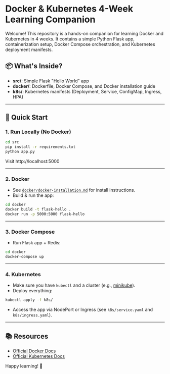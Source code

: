 # Docker & Kubernetes 4-Week Learning Companion

Welcome! This repository is a hands-on companion for learning Docker and Kubernetes in 4 weeks. It contains a simple Python Flask app, containerization setup, Docker Compose orchestration, and Kubernetes deployment manifests.

## 📦 What's Inside?
- **src/**: Simple Flask "Hello World" app
- **docker/**: Dockerfile, Docker Compose, and Docker installation guide
- **k8s/**: Kubernetes manifests (Deployment, Service, ConfigMap, Ingress, HPA)

---

## 🚀 Quick Start

### 1. Run Locally (No Docker)
```bash
cd src
pip install -r requirements.txt
python app.py
```
Visit http://localhost:5000

---

### 2. Docker
- See [`docker/docker-installation.md`](docker/docker-installation.md) for install instructions.
- Build & run the app:
```bash
cd docker
docker build -t flask-hello .
docker run -p 5000:5000 flask-hello
```

---

### 3. Docker Compose
- Run Flask app + Redis:
```bash
cd docker
docker-compose up
```

---

### 4. Kubernetes
- Make sure you have `kubectl` and a cluster (e.g., [minikube](https://minikube.sigs.k8s.io/)).
- Deploy everything:
```bash
kubectl apply -f k8s/
```
- Access the app via NodePort or Ingress (see `k8s/service.yaml` and `k8s/ingress.yaml`).

---

## 📚 Resources
- [Official Docker Docs](https://docs.docker.com/)
- [Official Kubernetes Docs](https://kubernetes.io/docs/)

Happy learning! 🎉 